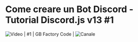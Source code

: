 # Come creare un Bot Discord - Tutorial Discord.js v13 #1

![Video](https://youtu.be/LTRGKtXKtZo) | #1 |  GB Factory Code | ![Canale](https://www.youtube.com/channel/UCO8qGdzY_vZuBzri8bC7dOQ)
